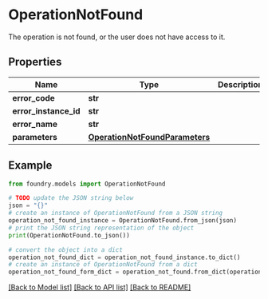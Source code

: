 # OperationNotFound

The operation is not found, or the user does not have access to it.

## Properties

Name | Type | Description | Notes
------------ | ------------- | ------------- | -------------
**error_code** | **str** |  |
**error_instance_id** | **str** |  | \[optional\]
**error_name** | **str** |  |
**parameters** | [**OperationNotFoundParameters**](OperationNotFoundParameters.md) |  |

## Example

```python
from foundry.models import OperationNotFound

# TODO update the JSON string below
json = "{}"
# create an instance of OperationNotFound from a JSON string
operation_not_found_instance = OperationNotFound.from_json(json)
# print the JSON string representation of the object
print(OperationNotFound.to_json())

# convert the object into a dict
operation_not_found_dict = operation_not_found_instance.to_dict()
# create an instance of OperationNotFound from a dict
operation_not_found_form_dict = operation_not_found.from_dict(operation_not_found_dict)
```

[\[Back to Model list\]](../README.md#documentation-for-models) [\[Back to API list\]](../README.md#documentation-for-api-endpoints) [\[Back to README\]](../README.md)
